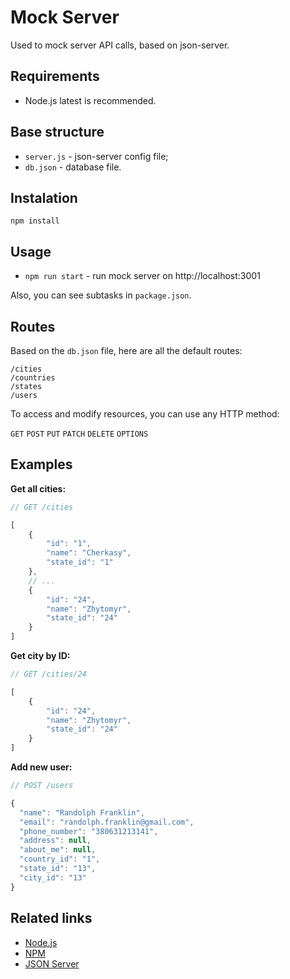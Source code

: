 # Mock Server

Used to mock server API calls, based on json-server.

## Requirements

* Node.js latest is recommended.

## Base structure

* `server.js` - json-server config file;
* `db.json` - database file.

## Instalation

`npm install`

## Usage

* `npm run start` - run mock server on http://localhost:3001

Also, you can see subtasks in `package.json`.

## Routes

Based on the `db.json` file, here are all the default routes:

```
/cities
/countries
/states
/users
```

To access and modify resources, you can use any HTTP method:
 
`GET` `POST` `PUT` `PATCH` `DELETE` `OPTIONS`

## Examples

**Get all cities:**

```javascript
// GET /cities

[
    {
        "id": "1",
        "name": "Cherkasy",
        "state_id": "1"
    },
    // ...
    {
        "id": "24",
        "name": "Zhytomyr",
        "state_id": "24"
    }
]
```

**Get city by ID:**

```javascript
// GET /cities/24

[
    {
        "id": "24",
        "name": "Zhytomyr",
        "state_id": "24"
    }
]
```

**Add new user:**

```javascript
// POST /users

{
  "name": "Randolph Franklin",
  "email": "randolph.franklin@gmail.com",
  "phone_number": "380631213141",
  "address": null,
  "about_me": null,
  "country_id": "1",
  "state_id": "13",
  "city_id": "13"
}
```

## Related links

* [Node.js](https://nodejs.org/en/)
* [NPM](https://www.npmjs.com/)
* [JSON Server](https://github.com/typicode/json-server)
